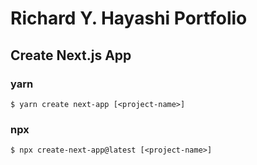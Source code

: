 # Richard Y. Hayashi Portfolio

## Create Next.js App

### yarn
`$ yarn create next-app [<project-name>]`

### npx

`$ npx create-next-app@latest [<project-name>]`